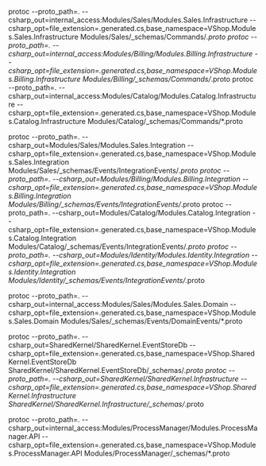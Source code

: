 protoc --proto_path=. --csharp_out=internal_access:Modules/Sales/Modules.Sales.Infrastructure --csharp_opt=file_extension=.generated.cs,base_namespace=VShop.Modules.Sales.Infrastructure Modules/Sales/_schemas/Commands/*.proto
protoc --proto_path=. --csharp_out=internal_access:Modules/Billing/Modules.Billing.Infrastructure --csharp_opt=file_extension=.generated.cs,base_namespace=VShop.Modules.Billing.Infrastructure Modules/Billing/_schemas/Commands/*.proto
protoc --proto_path=. --csharp_out=internal_access:Modules/Catalog/Modules.Catalog.Infrastructure --csharp_opt=file_extension=.generated.cs,base_namespace=VShop.Modules.Catalog.Infrastructure Modules/Catalog/_schemas/Commands/*.proto


protoc --proto_path=. --csharp_out=Modules/Sales/Modules.Sales.Integration --csharp_opt=file_extension=.generated.cs,base_namespace=VShop.Modules.Sales.Integration Modules/Sales/_schemas/Events/IntegrationEvents/*.proto
protoc --proto_path=. --csharp_out=Modules/Billing/Modules.Billing.Integration --csharp_opt=file_extension=.generated.cs,base_namespace=VShop.Modules.Billing.Integration Modules/Billing/_schemas/Events/IntegrationEvents/*.proto
protoc --proto_path=. --csharp_out=Modules/Catalog/Modules.Catalog.Integration --csharp_opt=file_extension=.generated.cs,base_namespace=VShop.Modules.Catalog.Integration Modules/Catalog/_schemas/Events/IntegrationEvents/*.proto
protoc --proto_path=. --csharp_out=Modules/Identity/Modules.Identity.Integration --csharp_opt=file_extension=.generated.cs,base_namespace=VShop.Modules.Identity.Integration Modules/Identity/_schemas/Events/IntegrationEvents/*.proto

protoc --proto_path=. --csharp_out=internal_access:Modules/Sales/Modules.Sales.Domain --csharp_opt=file_extension=.generated.cs,base_namespace=VShop.Modules.Sales.Domain Modules/Sales/_schemas/Events/DomainEvents/*.proto


protoc --proto_path=. --csharp_out=SharedKernel/SharedKernel.EventStoreDb --csharp_opt=file_extension=.generated.cs,base_namespace=VShop.SharedKernel.EventStoreDb SharedKernel/SharedKernel.EventStoreDb/_schemas/*.proto
protoc --proto_path=. --csharp_out=SharedKernel/SharedKernel.Infrastructure --csharp_opt=file_extension=.generated.cs,base_namespace=VShop.SharedKernel.Infrastructure SharedKernel/SharedKernel.Infrastructure/_schemas/*.proto


protoc --proto_path=. --csharp_out=internal_access:Modules/ProcessManager/Modules.ProcessManager.API --csharp_opt=file_extension=.generated.cs,base_namespace=VShop.Modules.ProcessManager.API Modules/ProcessManager/_schemas/*.proto

